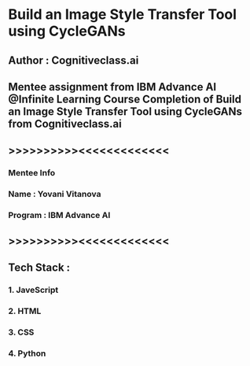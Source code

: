 # Build an Image Style Transfer Tool using CycleGANs
## Author : Cognitiveclass.ai
## Mentee assignment from IBM Advance AI @Infinite Learning Course Completion of Build an Image Style Transfer Tool using CycleGANs from Cognitiveclass.ai
## >>>>>>>>>><<<<<<<<<<<<<
### Mentee Info 
### Name : Yovani Vitanova
### Program : IBM Advance AI 
## >>>>>>>>>><<<<<<<<<<<<<
## Tech Stack :
### 1. JaveScript
### 2. HTML
### 3. CSS
### 4. Python
